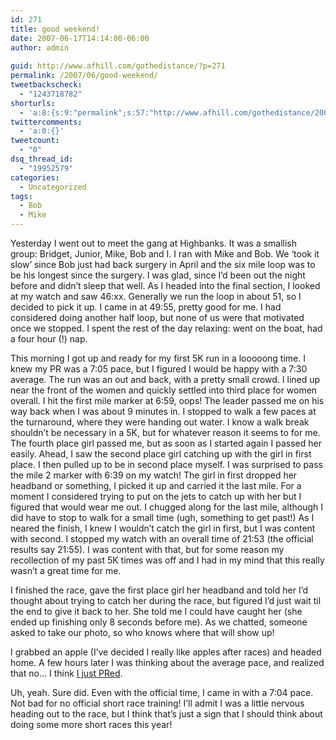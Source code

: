 ```yaml
---
id: 271
title: good weekend!
date: 2007-06-17T14:14:00-06:00
author: admin
  
guid: http://www.afhill.com/gothedistance/?p=271
permalink: /2007/06/good-weekend/
tweetbackscheck:
  - "1243718782"
shorturls:
  - 'a:8:{s:9:"permalink";s:57:"http://www.afhill.com/gothedistance/2007/06/good-weekend/";s:7:"tinyurl";s:25:"http://tinyurl.com/bf2sq6";s:4:"isgd";s:17:"http://is.gd/h9JI";s:5:"bitly";s:19:"http://bit.ly/10GHP";s:5:"snipr";s:22:"http://snipr.com/aoyzb";s:5:"snurl";s:22:"http://snurl.com/aoyzb";s:7:"snipurl";s:24:"http://snipurl.com/aoyzb";s:4:"trim";s:17:"http://tr.im/cjev";}'
twittercomments:
  - 'a:0:{}'
tweetcount:
  - "0"
dsq_thread_id:
  - "19952579"
categories:
  - Uncategorized
tags:
  - Bob
  - Mike
---
```

Yesterday I went out to meet the gang at Highbanks. It was a smallish group: Bridget, Junior, Mike, Bob and I. I ran with Mike and Bob. We &#8216;took it slow&#8217; since Bob just had back surgery in April and the six mile loop was to be his longest since the surgery. I was glad, since I&#8217;d been out the night before and didn&#8217;t sleep that well. As I headed into the final section, I looked at my watch and saw 46:xx. Generally we run the loop in about 51, so I decided to pick it up. I came in at 49:55, pretty good for me. I had considered doing another half loop, but none of us were that motivated once we stopped. I spent the rest of the day relaxing: went on the boat, had a four hour (!) nap. 

This morning I got up and ready for my first 5K run in a looooong time. I knew my PR was a 7:05 pace, but I figured I would be happy with a 7:30 average. The run was an out and back, with a pretty small crowd. I lined up near the front of the women and quickly settled into third place for women overall. I hit the first mile marker at 6:59, oops! The leader passed me on his way back when I was about 9 minutes in. I stopped to walk a few paces at the turnaround, where they were handing out water. I know a walk break shouldn&#8217;t be necessary in a 5K, but for whatever reason it seems to for me. The fourth place girl passed me, but as soon as I started again I passed her easily. Ahead, I saw the second place girl catching up with the girl in first place. I then pulled up to be in second place myself. I was surprised to pass the mile 2 marker with 6:39 on my watch! The girl in first dropped her headband or something, I picked it up and carried it the last mile. For a moment I considered trying to put on the jets to catch up with her but I figured that would wear me out. I chugged along for the last mile, although I did have to stop to walk for a small time (ugh, something to get past!) As I neared the finish, I knew I wouldn&#8217;t catch the girl in first, but I was content with second. I stopped my watch with an overall time of 21:53 (the official results say 21:55). I was content with that, but for some reason my recollection of my past 5K times was off and I had in my mind that this really wasn&#8217;t a great time for me. 

I finished the race, gave the first place girl her headband and told her I&#8217;d thought about trying to catch her during the race, but figured I&#8217;d just wait til the end to give it back to her. She told me I could have caught her (she ended up finishing only 8 seconds before me). As we chatted, someone asked to take our photo, so who knows where that will show up!

I grabbed an apple (I&#8217;ve decided I really like apples after races) and headed home. A few hours later I was thinking about the average pace, and realized that no&#8230; I think [I just PRed](http://www.afhill.com/running/races.html).

Uh, yeah. Sure did. Even with the official time, I came in with a 7:04 pace. Not bad for no official short race training! I&#8217;ll admit I was a little nervous heading out to the race, but I think that&#8217;s just a sign that I should think about doing some more short races this year!